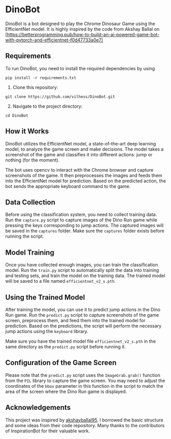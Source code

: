 # DinoBot

DinoBot is a bot designed to play the Chrome Dinosaur Game using the EfficientNet model. It is highly inspired by the code from Akshay Ballal on [https://betterprogramming.pub/how-to-build-an-ai-powered-game-bot-with-pytorch-and-efficientnet-f0d47733a0e7]

## Requirements

To run DinoBot, you need to install the required dependencies by using 

`pip install -r requirements.txt`

1. Clone this repository:

`git clone https://github.com/vilhess/DinoBot.git`

2. Navigate to the project directory:

`cd DinoBot`

## How it Works

DinoBot utilizes the EfficientNet model, a state-of-the-art deep learning model, to analyze the game screen and make decisions. The model takes a screenshot of the game and classifies it into different actions: jump or nothing (for the moment).

The bot uses opencv to interact with the Chrome browser and capture screenshots of the game. It then preprocesses the images and feeds them into the EfficientNet model for prediction. Based on the predicted action, the bot sends the appropriate keyboard command to the game.

## Data Collection

Before using the classification system, you need to collect training data. Run the `capture.py` script to capture images of the Dino Run game while pressing the keys corresponding to jump actions. The captured images will be saved in the `captures` folder. Make sure the `captures` folder exists before running the script.

## Model Training

Once you have collected enough images, you can train the classification model. Run the `train.py` script to automatically split the data into training and testing sets, and train the model on the training data. The trained model will be saved to a file named `efficientnet_v2_s.pth`.

## Using the Trained Model

After training the model, you can use it to predict jump actions in the Dino Run game. Run the `predict.py` script to capture screenshots of the game screen, preprocess them, and feed them into the trained model for prediction. Based on the predictions, the script will perform the necessary jump actions using the `keyboard` library.

Make sure you have the trained model file `efficientnet_v2_s.pth` in the same directory as the `predict.py` script before running it.

## Configuration of the Game Screen

Please note that the `predict.py` script uses the `ImageGrab.grab()` function from the `PIL` library to capture the game screen. You may need to adjust the coordinates of the `bbox` parameter in this function in the script to match the area of the screen where the Dino Run game is displayed.

## Acknowledgements

This project was inspired by [akshayballal95](https://github.com/akshayballal95/dino). I borrowed the basic structure and some ideas from their code repository. Many thanks to the contributors of InspirationBot for their valuable work.


